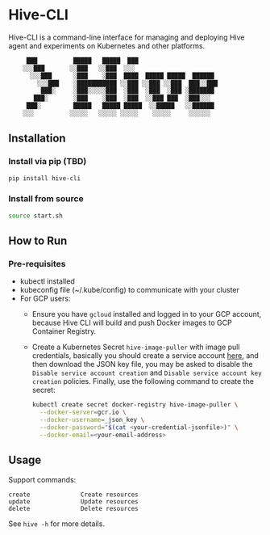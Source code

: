 # Hive-CLI

Hive-CLI is a command-line interface for managing and deploying Hive agent and experiments on Kubernetes and other platforms.

```bash
     ███          █████   █████  ███
    ░░░███       ░░███   ░░███  ░░░
      ░░░███      ░███    ░███  ████  █████ █████  ██████
        ░░░███    ░███████████ ░░███ ░░███ ░░███  ███░░███
         ███░     ░███░░░░░███  ░███  ░███  ░███ ░███████
       ███░       ░███    ░███  ░███  ░░███ ███  ░███░░░
     ███░         █████   █████ █████  ░░█████   ░░██████
    ░░░          ░░░░░   ░░░░░ ░░░░░    ░░░░░     ░░░░░░
```

## Installation

### Install via pip (TBD)

```bash
pip install hive-cli
```

### Install from source

```bash
source start.sh
```

## How to Run

### Pre-requisites

- kubectl installed
- kubeconfig file (~/.kube/config) to communicate with your cluster
- For GCP users:
  - Ensure you have `gcloud` installed and logged in to your GCP account,
    because Hive CLI will build and push Docker images to GCP Container Registry.
  - Create a Kubernetes Secret `hive-image-puller` with image pull credentials, basically you should create a service account [here](https://console.cloud.google.com/iam-admin/serviceaccounts), and then download the JSON key file, you may be asked to disable the `Disable service account creation` and `Disable service account key creation` policies. Finally, use the following command to create the secret:

    ```bash
    kubectl create secret docker-registry hive-image-puller \
      --docker-server=gcr.io \
      --docker-username=_json_key \
      --docker-password="$(cat <your-credential-jsonfile>)" \
      --docker-email=<your-email-address>
    ```

## Usage

Support commands:
```
create              Create resources
update              Update resources
delete              Delete resources
```

See `hive -h` for more details.
